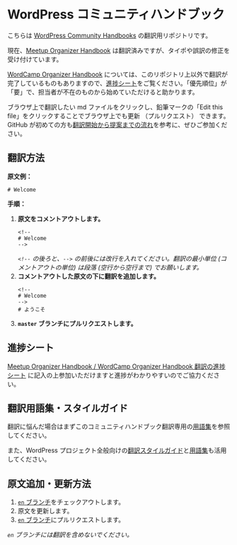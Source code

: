 # WordPress コミュニティハンドブック

こちらは [WordPress Community Handbooks](https://make.wordpress.org/community/handbook/) の翻訳用リポジトリです。

現在、[Meetup Organizer Handbook](https://github.com/jawordpressorg/community-handbook/tree/master/meetup-organizer) は翻訳済みですが、タイポや誤訳の修正を受け付けています。

[WordCamp Organizer Handbook](https://github.com/jawordpressorg/community-handbook/tree/master/wordcamp-organizer) については、このリポジトリ上以外で翻訳が完了しているものもありますので、[進捗シート](https://docs.google.com/spreadsheets/d/1q_d9JIpaXPhqvNBZIdHOmFsMUFIXHd3NqRu2wLgbFXM/edit#gid=0)をご覧ください。「優先順位」が「要」で、担当者が不在のものから始めていただけると助かります。

ブラウザ上で翻訳したい md ファイルをクリックし、鉛筆マークの「Edit this file」をクリックすることでブラウザ上でも更新 （プルリクエスト） できます。
GitHub が初めての方も[翻訳開始から提案までの流れ](https://github.com/jawordpressorg/community-handbook/wiki/%E7%BF%BB%E8%A8%B3%E9%96%8B%E5%A7%8B%E3%81%8B%E3%82%89%E6%8F%90%E6%A1%88%E3%81%BE%E3%81%A7%E3%81%AE%E6%B5%81%E3%82%8C)を参考に、ぜひご参加ください。

## 翻訳方法

__原文例：__

```
# Welcome
```

__手順：__

1.  __原文をコメントアウトします。__
    ```
    <!--
    # Welcome
    -->
    ```
    _`<!--` の後ろと、`-->` の前後には改行を入れてください。翻訳の最小単位 (コメントアウトの単位) は段落 (空行から空行まで) でお願いします。_
2.  __コメントアウトした原文の下に翻訳を追加します。__
    ```
    <!--
    # Welcome
    -->
    # ようこそ
    ```
3.  __`master` ブランチにプルリクエストします。__

## 進捗シート

[Meetup Organizer Handbook / WordCamp Organizer Handbook 翻訳の進捗シート](https://docs.google.com/spreadsheets/d/1q_d9JIpaXPhqvNBZIdHOmFsMUFIXHd3NqRu2wLgbFXM/edit#gid=629965050) に記入の上参加いただけますと進捗がわかりやすいのでご協力ください。

## 翻訳用語集・スタイルガイド

翻訳に悩んだ場合はまずこのコミュニティハンドブック翻訳専用の[用語集](https://github.com/jawordpressorg/community-handbook/blob/master/glossary.md)を参照してください。

また、WordPress プロジェクト全般向けの[翻訳スタイルガイド](https://wpdocs.osdn.jp/WordPress_%E3%81%AE%E7%BF%BB%E8%A8%B3/%E7%BF%BB%E8%A8%B3%E3%82%B9%E3%82%BF%E3%82%A4%E3%83%AB%E3%82%AC%E3%82%A4%E3%83%89)と[用語集](https://translate.wordpress.org/projects/wp/dev/ja/default/glossary)も活用してください。

## 原文追加・更新方法

1.  [`en` ブランチ](https://github.com/jawordpressorg/community-handbook/tree/en)をチェックアウトします。
2.  原文を更新します。
3.  [`en` ブランチ](https://github.com/jawordpressorg/community-handbook/tree/en)にプルリクエストします。

_`en` ブランチには翻訳を含めないでください。_
